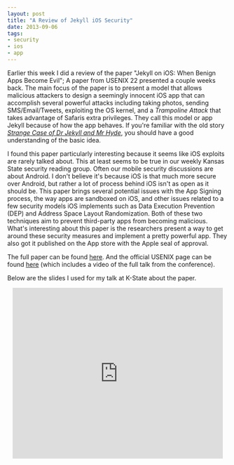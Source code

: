 ```yaml
---
layout: post
title: "A Review of Jekyll iOS Security"
date: 2013-09-06
tags:
- security
- ios
- app
---
```


Earlier this week I did a review of the paper "Jekyll on iOS: When Benign Apps Become Evil"; A paper from USENIX 22 presented a couple weeks back. The main focus of the paper is to present a model that allows malicious attackers to design a seemingly innocent iOS app that can accomplish several powerful attacks including taking photos, sending SMS/Email/Tweets, exploiting the OS kernel, and a _Trampoline Attack_ that takes advantage of Safaris extra privileges. They call this model or app Jekyll because of how the app behaves. If you're familiar with the old story [_Strange Case of Dr Jekyll and Mr Hyde_](https://en.wikipedia.org/wiki/Strange_Case_of_Dr_Jekyll_and_Mr_Hyde), you should have a good understanding of the basic idea.

I found this paper particularly interesting because it seems like iOS exploits are rarely talked about. This at least seems to be true in our weekly Kansas State security reading group. Often our mobile security discussions are about Android. I don't believe it's because iOS is that much more secure over Android, but rather a lot of process behind iOS isn't as open as it should be. This paper brings several potential issues with the App Signing process, the way apps are sandboxed on iOS, and other issues related to a few security models iOS implements such as Data Execution Prevention (DEP) and Address Space Layout Randomization. Both of these two techniques aim to prevent third-party apps from becoming malicious. What's interesting about this paper is the researchers present a way to get around these security measures and implement a pretty powerful app. They also got it published on the App store with the Apple seal of approval.

The full paper can be found [here](https://www.usenix.org/system/files/conference/usenixsecurity13/sec13-paper_wang-updated-8-23-13.pdf). And the official USENIX page can be found [here](https://www.usenix.org/conference/usenixsecurity13/jekyll-ios-when-benign-apps-become-evil) (which includes a video of the full talk from the conference).

Below are the slides I used for my talk at K-State about the paper.

<center><iframe src="https://docs.google.com/presentation/d/1EFOpoGHbaJnwnt-1A4qbCI7-81H47AYXXKqw-s7Us9g/embed?start=false&loop=false&delayms=3000" frameborder="0" width="480" height="389" allowfullscreen="true" mozallowfullscreen="true" webkitallowfullscreen="true"></iframe></center>
